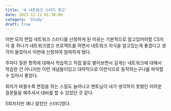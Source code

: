 ```yaml
---
title: '🌐 네트워크 스터디 회고'
date: 2023-12-12 01:38:00
category: 'Study'
draft: true
---
```


이번 모의 면접 네트워크 스터디를 신청하게 된 이유는 기본적으로 알고있어야할 CS지식 중 하나가 네트워크였고 프로젝트를 하면서 네트워크 지식을 알고있는게 좋겠다고 생각이 들었어서 이번에 신청하여 참여하게 됐다.

주마다 질문 항목에 대해서 학습하고 직접 말로 뱉어보면서 깊게는 네트워크에 대해서 학습한 건 아니지만 이런 개념들이있고 대략적으로 이런식으로 동작하는구나를 파악할 수 있어서 좋았다.

회차가 바뀔수록 면접을 하는 스킬도 늘어나고 멘토님이 내가 생각하지 못했던 어려운 질문들을 해주셔서 대비를 할 수 있었던 것 같다.

5회차지만 꽤나 알찼던 스터디였다.